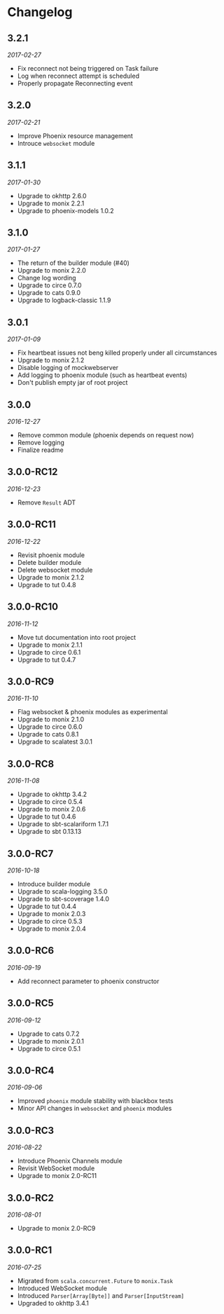 # Changelog

## 3.2.1

_2017-02-27_

 * Fix reconnect not being triggered on Task failure
 * Log when reconnect attempt is scheduled
 * Properly propagate Reconnecting event

## 3.2.0

_2017-02-21_

 * Improve Phoenix resource management
 * Introuce `websocket` module

## 3.1.1

_2017-01-30_

 * Upgrade to okhttp 2.6.0
 * Upgrade to monix 2.2.1
 * Upgrade to phoenix-models 1.0.2
 
## 3.1.0

_2017-01-27_

 * The return of the builder module (#40)
 * Upgrade to monix 2.2.0
 * Change log wording
 * Upgrade to circe 0.7.0
 * Upgrade to cats 0.9.0
 * Upgrade to logback-classic 1.1.9

## 3.0.1

_2017-01-09_

 * Fix heartbeat issues not beng killed properly under all circumstances
 * Upgrade to monix 2.1.2
 * Disable logging of mockwebserver
 * Add logging to phoenix module (such as heartbeat events)
 * Don't publish empty jar of root project

## 3.0.0

_2016-12-27_

 * Remove common module (phoenix depends on request now)
 * Remove logging
 * Finalize readme

## 3.0.0-RC12

_2016-12-23_

 * Remove `Result` ADT

## 3.0.0-RC11

_2016-12-22_

 * Revisit phoenix module
 * Delete builder module
 * Delete websocket module
 * Upgrade to monix 2.1.2
 * Upgrade to tut 0.4.8

## 3.0.0-RC10

_2016-11-12_

 * Move tut documentation into root project
 * Upgrade to monix 2.1.1
 * Upgrade to circe 0.6.1
 * Upgrade to tut 0.4.7

## 3.0.0-RC9

_2016-11-10_

 * Flag websocket & phoenix modules as experimental
 * Upgrade to monix 2.1.0
 * Upgrade to circe 0.6.0
 * Upgrade to cats 0.8.1
 * Upgrade to scalatest 3.0.1

## 3.0.0-RC8

_2016-11-08_

 * Upgrade to okhttp 3.4.2
 * Upgrade to circe 0.5.4
 * Upgrade to monix 2.0.6
 * Upgrade to tut 0.4.6
 * Upgrade to sbt-scalariform 1.7.1
 * Upgrade to sbt 0.13.13

## 3.0.0-RC7

_2016-10-18_

 * Introduce builder module
 * Upgrade to scala-logging 3.5.0
 * Upgrade to sbt-scoverage 1.4.0
 * Upgrade to tut 0.4.4
 * Upgrade to monix 2.0.3
 * Upgrade to circe 0.5.3
 * Upgrade to monix 2.0.4

## 3.0.0-RC6

_2016-09-19_

 * Add reconnect parameter to phoenix constructor

## 3.0.0-RC5

_2016-09-12_

 * Upgrade to cats 0.7.2
 * Upgrade to monix 2.0.1
 * Upgrade to circe 0.5.1

## 3.0.0-RC4

_2016-09-06_

 * Improved `phoenix` module stability with blackbox tests
 * Minor API changes in `websocket` and `phoenix` modules

## 3.0.0-RC3

_2016-08-22_

 * Introduce Phoenix Channels module
 * Revisit WebSocket module
 * Upgrade to monix 2.0-RC11

## 3.0.0-RC2

_2016-08-01_

 * Upgrade to monix 2.0-RC9

## 3.0.0-RC1

_2016-07-25_

 * Migrated from `scala.concurrent.Future` to `monix.Task`
 * Introduced WebSocket module
 * Introduced `Parser[Array[Byte]]` and `Parser[InputStream]`
 * Upgraded to okhttp 3.4.1
